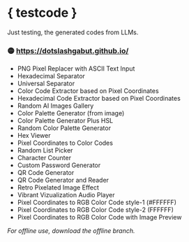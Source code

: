 # { testcode }

Just testing, the generated codes from LLMs.

### 🟡 https://dotslashgabut.github.io/

- PNG Pixel Replacer with ASCII Text Input
- Hexadecimal Separator
- Universal Separator
- Color Code Extractor based on Pixel Coordinates
- Hexadecimal Code Extractor based on Pixel Coordinates
- Random AI Images Gallery
- Color Palette Generator (from image)
- Color Palette Generator Plus HSL
- Random Color Palette Generator
- Hex Viewer
- Pixel Coordinates to Color Codes
- Random List Picker
- Character Counter
- Custom Password Generator
- QR Code Generator
- QR Code Generator and Reader
- Retro Pixelated Image Effect
- Vibrant Vizualization Audio Player
- Pixel Coordinates to RGB Color Code style-1 (#FFFFFF)
- Pixel Coordinates to RGB Color Code style-2 (FFFFFF)
- Pixel Coordinates to RGB Color Code with Image Preview

_For offline use, download the offline branch._
